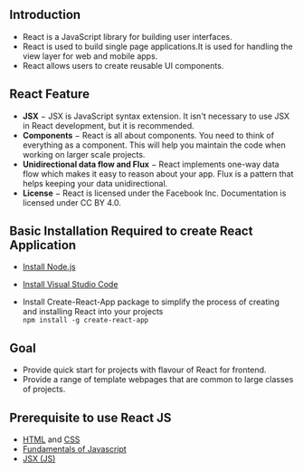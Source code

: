 ## Introduction
*   React is a JavaScript library for building user interfaces.
*   React is used to build single page applications.It is used for handling the view layer for web and mobile apps.
*   React allows users to create reusable UI components.

## React Feature
*   __JSX__ − JSX is JavaScript syntax extension. It isn't necessary to use JSX in React development, but it is recommended.    
*   __Components__ − React is all about components. You need to think of everything as a component. This will help you maintain the code when working on larger scale projects.
*   __Unidirectional data flow and Flux__ − React implements one-way data flow which makes it easy to reason about your app. Flux is a pattern that helps keeping your data unidirectional.
*   __License__ − React is licensed under the Facebook Inc. Documentation is licensed under CC BY 4.0. 

## Basic Installation Required to create React Application

*   [Install Node.js](https://nodejs.org/en/download/)<br/>

*   [Install Visual Studio Code](https://code.visualstudio.com/download)<br/>

*   Install Create-React-App package to simplify the process of creating and installing React into your projects<br/>
    `npm install -g create-react-app`

## Goal
*   Provide quick start for projects with flavour of React for frontend.<br>
*   Provide a range of template webpages that are common to large classes of projects.

## Prerequisite to use React JS
*   [HTML](https://www.w3schools.com/html/) and [CSS](https://www.w3schools.com/css/)<br>
*   [Fundamentals of Javascript](https://w3schools.com/js/DEFAULT.asp)
*   [JSX (JS)](https://reactjs.org/docs/introducing-jsx.html)<br>
